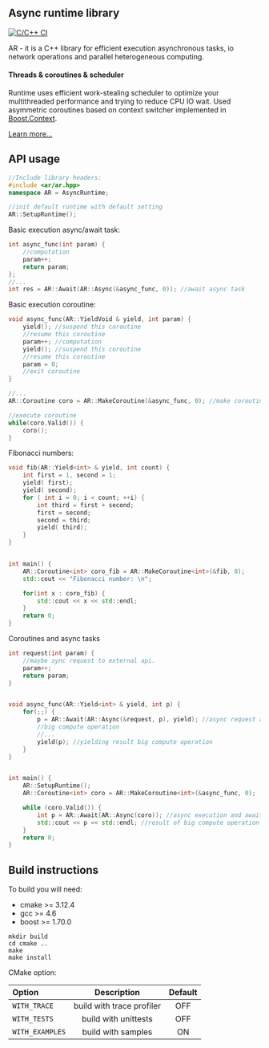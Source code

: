 ## Async runtime library

[![C/C++ CI](https://github.com/fdimushka/async_runtime/actions/workflows/build.yml/badge.svg?branch=master)](https://github.com/fdimushka/async_runtime/actions/workflows/build.yml)

AR - it is a C++ library for efficient execution asynchronous tasks, io network operations and parallel heterogeneous computing. 

#### Threads & coroutines & scheduler
Runtime uses efficient work-stealing scheduler to optimize your multithreaded performance and trying to reduce CPU IO wait.
Used asymmetric coroutines based on context switcher implemented in [Boost.Context](https://github.com/boostorg/context).

[Learn more...](https://)

## API usage
``` C++
//Include library headers:
#include <ar/ar.hpp>
namespace AR = AsyncRuntime;
```

``` C++
//init default runtime with default setting
AR::SetupRuntime();

```
Basic execution async/await task:
``` C++
int async_func(int param) {
    //computation
    param++;
    return param;
};
//...
int res = AR::Await(AR::Async(&async_func, 0)); //await async task
```

Basic execution coroutine:
``` C++
void async_func(AR::YieldVoid & yield, int param) {
    yield(); //suspend this coroutine
    //resume this coroutine
    param++; //computation
    yield(); //suspend this coroutine
    //resume this coroutine
    param = 0;
    //exit coroutine
}

//...
AR::Coroutine coro = AR::MakeCoroutine(&async_func, 0); //make coroutine

//execute coroutine
while(coro.Valid()) {
    coro();
}
```
Fibonacci numbers:
``` C++
void fib(AR::Yield<int> & yield, int count) {
    int first = 1, second = 1;
    yield( first);
    yield( second);
    for ( int i = 0; i < count; ++i) {
        int third = first + second;
        first = second;
        second = third;
        yield( third);
    }
}


int main() {
    AR::Coroutine<int> coro_fib = AR::MakeCoroutine<int>(&fib, 8);
    std::cout << "Fibonacci number: \n";

    for(int x : coro_fib) {
        std::cout << x << std::endl;
    }
    return 0;
}
```

Coroutines and async tasks
```C++
int request(int param) {
    //maybe sync request to external api.
    param++;
    return param;
}


void async_func(AR::Yield<int> & yield, int p) {
    for(;;) {
        p = AR::Await(AR::Async(&request, p), yield); //async request and await result
        //big compute operation
        //...
        yield(p); //yielding result big compute operation
    }
}


int main() {
    AR::SetupRuntime();
    AR::Coroutine<int> coro = AR::MakeCoroutine<int>(&async_func, 0);

    while (coro.Valid()) {
        int p = AR::Await(AR::Async(coro)); //async execution and await
        std::cout << p << std::endl; //result of big compute operation
    }
    return 0;
}
```

## Build instructions
To build you will need:

* cmake >= 3.12.4
* gcc >= 4.6
* boost >= 1.70.0

```
mkdir build
cd cmake ..
make 
make install
``` 

CMake option:

| Option            | Description                       | Default |
| :---              |    :----:                         | :----:  |
| `WITH_TRACE`      | build with trace profiler         | OFF     |
| `WITH_TESTS`      | build with unittests              | OFF     |
| `WITH_EXAMPLES`   | build with samples                | ON      |
